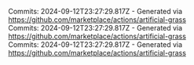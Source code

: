 Commits: 2024-09-12T23:27:29.817Z - Generated via https://github.com/marketplace/actions/artificial-grass
<br>
Commits: 2024-09-12T23:27:29.817Z - Generated via https://github.com/marketplace/actions/artificial-grass
<br>
Commits: 2024-09-12T23:27:29.817Z - Generated via https://github.com/marketplace/actions/artificial-grass
<br>

